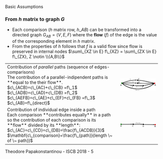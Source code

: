 <span class="heading">
Basic Assumptions
</span>
<span class="content">

### From $h$ matrix to graph $G$
- Each comparison ($h$ matrix row, $h\_{AB}$) can be transformed into a directed graph
$G_{AB}= (V,E, F)$ where the **flow** ($f$) of the edge is the value of the corresponding element in $h$ matrix.
- From the properties of $h$ follows that $f$ is a valid flow since flow is preserved in internal nodes $\sum\_{XZ \in E} f\_{XZ} = \sum\_{ZX \in E} f\_{ZX}, Z \notin \\{A,B\\}$

<div> 
<table>
<tr><!-- .element: class="fragment" data-fragment-index="1" -->
<td>
Contribution of <em>parallel</em> paths (sequence of edges-comparisons)
<br>
 The contribution of a parallel-indipendent paths is **equal to the their flow**.
<br>
  $c\_{ACB}=c\_{AC}+c\_{CB} =f\_1$
<br>
  $c\_{ADB}=c\_{AD}+c\_{DB} =f\_2$
<br>
  $c\_{AEFB}=c\_{AE}+c\_{EF}+c\_{FB} =f\_3$
<br>
  $c\_{AB}=f\_{direct}$
</td>
<td>
<img src="images/parallel.png" />
</td>
</tr>
<tr><!-- .element: class="fragment" data-fragment-index="2" -->
<td>
Contribution of individual edge inside a path 
<br>
Each comparison **contributes equally** in a path so the contribution
  of each comparison is its **flow** divided by its **length**:
<br>
  $c\_{AC}=c\_{CD}=c\_{DB}=\frac{f\_{ACDB}}{3}$
<br>
  $\mathbf{c\_{comparison}=\frac{f\_{path}}{length \~ of \~ path}}$
</td>
<td>
<img src="images/serial.png" />
</td>
</tr>
</table>
</div>

</span>

<footer>
Theodore Papakonstantinou - ISCB 2018 - 5
</footer>

